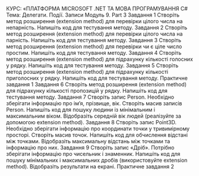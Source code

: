 КУРС: «ПЛАТФОРМА MICROSOFT .NET
ТА МОВА ПРОГРАМУВАННЯ C#
Тема: Делегати. Події. Записи
Модуль 9. Part 3
Завдання 1
Створіть метод розширення (extension method) для
перевірки цілого числа на непарність. Напишіть код для
тестування методу.
Завдання 2
Створіть метод розширення (extension method) для
перевірки цілого числа на парність. Напишіть код для
тестування методу.
Завдання 3
Створіть метод розширення (extension method) для
перевірки чи є ціле число простим. Напишіть код для
тестування методу.
Завдання 4
Створіть метод розширення (extension method) для
підрахунку кількості голосних у рядку. Напишіть код для
тестування методу.
Завдання 5
Створіть метод розширення (extension method) для
підрахунку кількості приголосних у рядку. Напишіть код
для тестування методу.
Практичне завдання
1
Завдання 6
Створіть метод розширення (extension method) для
підрахунку кількості пропозицій у рядку. Напишіть код
для тестування методу.
Завдання 7
Створіть запис Person. Необхідно зберігати інформацію про ім’я, прізвище, вік. Створіть масив записів
Person. Напишіть код для пошуку людини із мінімальним
і максимальним віком. Відобразіть середній вік людей
(реалізуйте за допомогою extension method).
Завдання 8
Створіть запис Point3D. Необхідно зберігати інформацію про координати точки у тривимірному просторі.
Створіть масив точок. Напишіть код для обчислення
відстані між точками. Відобразіть максимальну відстань
між точками та інформацію про них.
Завдання 9
Створіть запис «Дріб». Потрібно зберігати інформацію
про чисельник і знаменник. Напишіть код для пошуку
мінімальних і максимальних дробів (використовуйте
extension method). Відобразіть результати на екрані.
Практичне завдання
2

